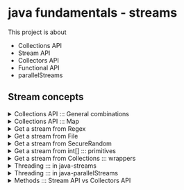 # java fundamentals - streams

This project is about 

- Collections API
- Stream API
- Collectors API
- Functional API 
- parallelStreams

## Stream concepts

<details>
<summary>Collections API ::: General combinations</summary>

- not every combination makes sense 
- some combinations are abstract, so you must implement

```
    Concurrent | Linked     |  Array   | List
                 Navigable  |  Hash    | Map
                 Priority   |  Tree    | Set
                                       | Queue
                                       | Table
Basicaly the meanings                                     
- concurrent = thread-safe
- Array = index-based, better random access
- Linked = doubly-linked nodes, order preserved
- hash = hashed

LinkedHashMap = order-oreserved + hashed into buckets + k,v based store
                                       
```
```
Performances
             insert    delete    get
- Array        O(n)      O(n)    O(1)  
- Linked       O(1)      O(1)    O(n)
- Map          O(1)      O(1)    O(1)    
```

</details>
<details>
<summary>Collections API ::: Map</summary>

- Map means, _one key = one value_, But if you put a `List<V>`, you can hold **many values for one key**
- default initial bucket = 16, load factor 0.75
- if (size = lf * initial) -> resize *= 2
- use .entrySet().stream() for streaming
- no duplicate key

```
  - Map<k, v>, unsorted, no-null-key                  
  - HashMap, unsorted, null-key,                      
  - LinkedHashMap, insert-order, null-key             
  - ConcurrentHashMap, no-null-key, trade-safe        
  - TreeMap, sorted natural-order or Comparator-based 

```
</details>
<details>
<summary>Get a stream from Regex</summary>

- `Stream<String>  xx =  Pattern.compile("\\w+).matcher("source").results()`

</details>
<details>
<summary> Get a stream from File</summary>

- define `PATH = "..." as absolute path`
- `Stream<String> xx =  Files.lines(Paths.get(PATH))`

</details>
<details>
<summary> Get a stream from SecureRandom</summary>

 ```
 new SecureRandom()
            .ints(10, 1, 7)                //IntStream
            .mapToObj(String::valueOf)     //Stream<String>
            .forEach(System.out::println)
 ```

</details>
<details>
<summary> Get a stream from int[] ::: primitives</summary>

- `IntStream<Integer> xx =  Arrays.stream(int[])`
- then `.boxed` to get `Stream<Integer>`, if you need!

</details>
<details>
<summary> Get a stream from Collections ::: wrappers</summary>

- `List<Integer> xx = new ArrayList<>(Arrays.asList(1, 3, 4))`
- `Stream<Integer> yy = xx.stream()`


</details>
<details>
<summary>Threading ::: in java-streams</summary>

 - if it is not parallel, same thread, sequential (beginning2end), gets a person then completes all-intermediate-steps.
   And, repeats the same as person and other tasks

    ```
    1 thread

        1 time  (so no need for combiner)  !! no need combiner (never enters addAll step)
           collect:::new

        N times
                  sequentially
           map:::      ->      collect:::add

        N times, last step. terminal ops. sequential
           forEach:::
    ```

</details>
<details>
<summary>Threading ::: in java-parallelStreams</summary>

 - If it is parallel, leverages multi-threads, and all intermediate-steps can be happened in any order!.
 So, combiner is must!.

   ```
   N thread
       N times
           collect::new (no optimization, which is interesting, that's why we need combiner!) -> collect::map
           -> collect::new  -> collect::new  -> collect::map
           -> collect::add ......... -> collect::addAll
           -> collect::new ......

   N Thread
        -> colect returns ArrayList<>, so we need .parallelStream() again. 
        Otherwise, it is not multi-threaded. 
        @last step, foreach steps,  (terminal operation)
   ```

</details>
<details>
<summary>Methods ::: Stream API vs Collectors API </summary>

some critical things changes the methods we may see!
- min vs Collectors.minBy
- Stream<T> vs Stream<T extends Integer> (clipping to an integer type)
- IntStream vs Stream<Integer>
- Transformation: IntStream -> boxed() -> Stream<Integer>
- `stream().map()` is the same as `collect(Collectors.toMap()`
- map (one by one mapping) vs Collectors.groupingBy (One by List mapping, so in downstream you may reduce it T also) 
- (:Map<T extends Integer, List<T>)
- if you have Map<k, v>, use `.entrySet().stream()` to do computing

```
   .stream()
   .map(::getIntegerTypeSomething)       //Stream<Integer>
   .min(Comparator.naturalOrder())
  ---
   .stream()
   .map(::getIntegerTypeSomething)        //Stream<Integer>
   .collect(Collectors.minBy(Comparator.naturalOrder()))
```

```
   .stream()
   .mapToInt(::getIntegerTypeSomething)   //IntStream
   .summaryStatistics()
   ---
   .stream()
   .collect(Collectors.summarizingInt(::getIntegerTypeSomething))
```


</details>


 